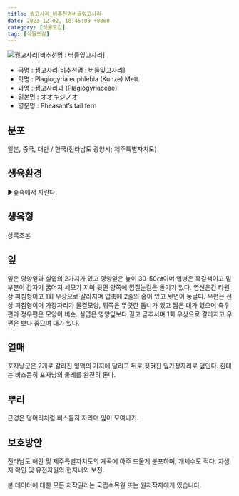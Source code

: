 ```yaml
---
title: 꿩고사리_비추천명버들잎고사리
date: 2023-12-02, 18:45:08 +0800
category: [식물도감]
tag: [식물도감]
---
```




![꿩고사리[비추천명 : 버들잎고사리]](http://www.nature.go.kr/fileUpload/plants/basic/Plagiogyriaceae/Plagiogyria/3263/1_th2.JPG)
- 국명 : 꿩고사리[비추천명 : 버들잎고사리]
- 학명 : Plagiogyria euphlebia (Kunze) Mett.
- 과명 : 꿩고사리과 (Plagiogyriaceae)
- 일본명 : オオキジノオ
- 영문명 : Pheasant’s tail fern


## 분포
일본, 중국, 대만 / 한국(전라남도 광양시; 제주특별자치도) 
## 생육환경
▶숲속에서 자란다.
## 생육형
상록초본
## 잎
잎은 영양잎과 실엽의 2가지가 있고 영양잎은 높이 30-50㎝이며 엽병은 흑갈색이고 밑부분이 갑자기 굵어져 세모가 지며 뒷면 양쪽에 껍질눈같은 돌기가 있다. 엽신은긴 타원상 피침형이고 1회 우상으로 갈라지며 엽축에 2줄의 홈이 있고 뒷면이 둥글다. 우편은 선상 피침형이며 가장자리가 물결모양, 위쪽은 뚜렷한 톱니가 있고 짧은 대가 있으며 측우편과 정우편은 모양이 비슷. 실엽은 영양잎보다 길고 곧추서며 1회 우상으로 갈라지고 우편은 보다 좁으며 대가 있다.
## 열매
포자낭군은 2개로 갈라진 잎맥의 가지에 달리고 뒤로 젖혀진 잎가장자리로 덮인다. 환대는 비스듬히 포자낭의 둘레를 완전히 돈다.
## 뿌리
근경은 덩어리처럼 비스듬히 자라며 잎이 모여나기.
## 보호방안
전라남도 해안 및 제주특별자치도의 계곡에 아주 드물게 분포하며, 개체수도 적다. 자생지 확인 및 유전자원의 현지내외 보전.






본 데이터에 대한 모든 저작권리는 국립수목원 또는 원저작자에게 있습니다.
